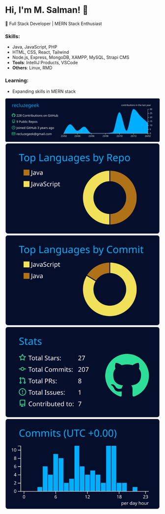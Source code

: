 # Hi, I'm M. Salman! 👋

🚀 Full Stack Developer | MERN Stack Enthusiast

### Skills:
- Java, JavaScript, PHP
- HTML, CSS, React, Tailwind
- Node.js, Express, MongoDB, XAMPP, MySQL, Strapi CMS
- **Tools**: IntelliJ Products, VSCode
- **Others**: Linux, RMD

### Learning:
- Expanding skills in MERN stack


![](https://github.com/recluzegeek/recluzegeeek/blob/master/profile-summary-card-output/algolia/0-profile-details.svg)
![](https://github.com/recluzegeek/recluzegeeek/blob/master/profile-summary-card-output/algolia/1-repos-per-language.svg)![](https://github.com/recluzegeek/recluzegeeek/blob/master/profile-summary-card-output/algolia/2-most-commit-language.svg)
![](https://github.com/recluzegeek/recluzegeeek/blob/master/profile-summary-card-output/algolia/3-stats.svg)![](https://github.com/recluzegeek/recluzegeeek/blob/master/profile-summary-card-output/algolia/4-productive-time.svg)
